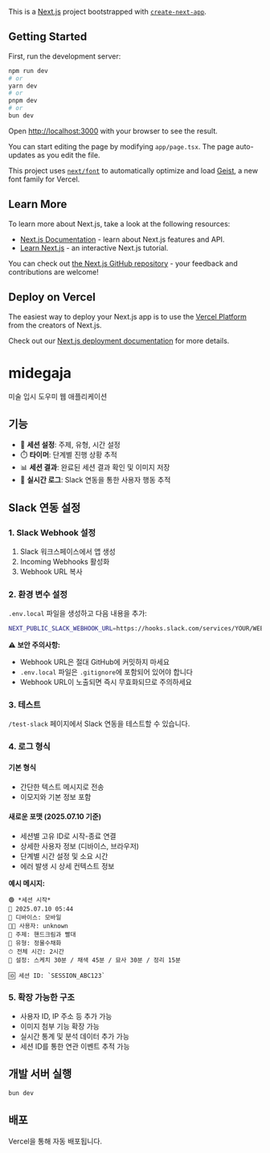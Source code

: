 This is a [Next.js](https://nextjs.org) project bootstrapped with [`create-next-app`](https://nextjs.org/docs/app/api-reference/cli/create-next-app).

## Getting Started

First, run the development server:

```bash
npm run dev
# or
yarn dev
# or
pnpm dev
# or
bun dev
```

Open [http://localhost:3000](http://localhost:3000) with your browser to see the result.

You can start editing the page by modifying `app/page.tsx`. The page auto-updates as you edit the file.

This project uses [`next/font`](https://nextjs.org/docs/app/building-your-application/optimizing/fonts) to automatically optimize and load [Geist](https://vercel.com/font), a new font family for Vercel.

## Learn More

To learn more about Next.js, take a look at the following resources:

- [Next.js Documentation](https://nextjs.org/docs) - learn about Next.js features and API.
- [Learn Next.js](https://nextjs.org/learn) - an interactive Next.js tutorial.

You can check out [the Next.js GitHub repository](https://github.com/vercel/next.js) - your feedback and contributions are welcome!

## Deploy on Vercel

The easiest way to deploy your Next.js app is to use the [Vercel Platform](https://vercel.com/new?utm_medium=default-template&filter=next.js&utm_source=create-next-app&utm_campaign=create-next-app-readme) from the creators of Next.js.

Check out our [Next.js deployment documentation](https://nextjs.org/docs/app/building-your-application/deploying) for more details.
# midegaja

미술 입시 도우미 웹 애플리케이션

## 기능

- 🎨 **세션 설정**: 주제, 유형, 시간 설정
- ⏱️ **타이머**: 단계별 진행 상황 추적
- 📊 **세션 결과**: 완료된 세션 결과 확인 및 이미지 저장
- 📱 **실시간 로그**: Slack 연동을 통한 사용자 행동 추적

## Slack 연동 설정

### 1. Slack Webhook 설정
1. Slack 워크스페이스에서 앱 생성
2. Incoming Webhooks 활성화
3. Webhook URL 복사

### 2. 환경 변수 설정
`.env.local` 파일을 생성하고 다음 내용을 추가:

```bash
NEXT_PUBLIC_SLACK_WEBHOOK_URL=https://hooks.slack.com/services/YOUR/WEBHOOK/URL
```

**⚠️ 보안 주의사항:**
- Webhook URL은 절대 GitHub에 커밋하지 마세요
- `.env.local` 파일은 `.gitignore`에 포함되어 있어야 합니다
- Webhook URL이 노출되면 즉시 무효화되므로 주의하세요

### 3. 테스트
`/test-slack` 페이지에서 Slack 연동을 테스트할 수 있습니다.

### 4. 로그 형식

#### 기본 형식
- 간단한 텍스트 메시지로 전송
- 이모지와 기본 정보 포함

#### 새로운 포맷 (2025.07.10 기준)
- 세션별 고유 ID로 시작-종료 연결
- 상세한 사용자 정보 (디바이스, 브라우저)
- 단계별 시간 설정 및 소요 시간
- 에러 발생 시 상세 컨텍스트 정보

**예시 메시지:**
```
🟢 *세션 시작*
📅 2025.07.10 05:44
📱 디바이스: 모바일
🧑‍🎨 사용자: unknown
📝 주제: 핸드크림과 빨대
🎨 유형: 정물수채화
⏱ 전체 시간: 2시간
📍 설정: 스케치 30분 / 채색 45분 / 묘사 30분 / 정리 15분

🆔 세션 ID: `SESSION_ABC123`
```

### 5. 확장 가능한 구조
- 사용자 ID, IP 주소 등 추가 가능
- 이미지 첨부 기능 확장 가능
- 실시간 통계 및 분석 데이터 추가 가능
- 세션 ID를 통한 연관 이벤트 추적 가능

## 개발 서버 실행

```bash
bun dev
```

## 배포

Vercel을 통해 자동 배포됩니다.
